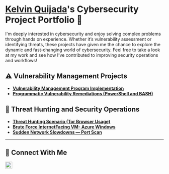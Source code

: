 # <a href=https://www.linkedin.com/in/kelvin-quijada-196637170/>Kelvin Quijada</a>'s Cybersecurity Project Portfolio 🔐

I'm deeply interested in cybersecurity and enjoy solving complex problems through hands on experience. Whether it’s vulnerability assessment or identifying threats, these projects have given me the chance to explore the dynamic and fast-changing world of cybersecurity. Feel free to take a look at my work and see how I’ve contributed to improving security operations and workflows!


## ⚠️ Vulnerability Management Projects

- **[Vulnerability Management Program Implementation](https://github.com/Kelvin-CyberQ/Vulnerability-Management-)**
- **[Programmatic Vulnerability Remediations (PowerShell and BASH)](https://github.com/Kelvin-CyberQ/Programmatic-Vulnerability-Remediations/blob/main/README.md)**

## 🚨 Threat Hunting and Security Operations
- **[Threat Hunting Scenario (Tor Browser Usage)](https://github.com/Kelvin-CyberQ/Threat-Hunting-Scenario/blob/main/README.md)**
- **[Brute Force InternetFacing VM- Azure Windows](https://github.com/Kelvin-CyberQ/InternetFacing-VM--Azure-Windows/blob/main/README.md)**
- **[Sudden Network Slowdowns — Port Scan](https://github.com/Kelvin-CyberQ/Network-Slowdown-Potential-Port-Scan-/blob/main/README.md)**

<hr/>

## 🤳 Connect With Me

[<img align="left" alt="___________ | LinkedIn" width="22px" src="https://cdn.jsdelivr.net/npm/simple-icons@v3/icons/linkedin.svg" />][linkedin]


[twitter]: https://twitter.com/____Kelvin_______
[youtube]: https://www.youtube.com/c/_____Kelvin______
[instagram]: https://www.instagram.com/___Kelvin_______
[linkedin]: https://linkedin.com/in/kelvin-quijada-196637170/

<!--
<img width="35" alt="image" src="https://github.com/user-attachments/assets/2f41c7cd-5ea8-4475-b451-a37161b6c3fb"> 
<img width="35" alt="image" src="https://github.com/user-attachments/assets/77649969-9910-4994-8b96-74a116cfb2a8">
-->
